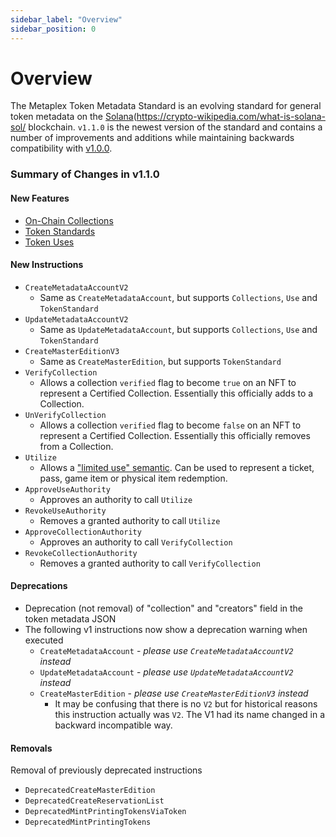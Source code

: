 ```yaml
---
sidebar_label: "Overview"
sidebar_position: 0
---
```


# Overview

The Metaplex Token Metadata Standard is an evolving standard for general token metadata on the [Solana](https://crypto-wikipedia.com/what-is-solana-sol/ blockchain. `v1.1.0` is the newest version of the standard and contains a number of improvements and additions while maintaining backwards compatibility with [v1.0.0](/token-metadata/v1.0.0/nft-standard).

### **Summary of Changes in v1.1.0**

#### New Features

- [On-Chain Collections](/token-metadata/specification#collections)
- [Token Standards](/token-metadata/specification#token-standards)
- [Token Uses][uses]

#### New Instructions

- `CreateMetadataAccountV2`
  - Same as `CreateMetadataAccount`, but supports `Collections`, `Use` and `TokenStandard`
- `UpdateMetadataAccountV2`
  - Same as `UpdateMetadataAccount`, but supports `Collections`, `Use` and `TokenStandard`
- `CreateMasterEditionV3`
  - Same as `CreateMasterEdition`, but supports `TokenStandard`
- `VerifyCollection`
  - Allows a collection `verified` flag to become `true` on an NFT to represent a Certified Collection. Essentially this officially adds to a Collection.
- `UnVerifyCollection`
  - Allows a collection `verified` flag to become `false` on an NFT to represent a Certified Collection. Essentially this officially removes from a Collection.
- `Utilize`
  - Allows a ["limited use" semantic][uses]. Can be used to represent a ticket, pass, game item or physical item redemption.
- `ApproveUseAuthority`
  - Approves an authority to call `Utilize`
- `RevokeUseAuthority`
  - Removes a granted authority to call `Utilize`
- `ApproveCollectionAuthority`
  - Approves an authority to call `VerifyCollection`
- `RevokeCollectionAuthority`
  - Removes a granted authority to call `VerifyCollection`

#### Deprecations

- Deprecation (not removal) of "collection" and "creators" field in the token metadata JSON
- The following v1 instructions now show a deprecation warning when executed
  - `CreateMetadataAccount` - _please use `CreateMetadataAccountV2` instead_
  - `UpdateMetadataAccount` - _please use `UpdateMetadataAccountV2` instead_
  - `CreateMasterEdition` - _please use `CreateMasterEditionV3` instead_
    - It may be confusing that there is no `V2` but for historical reasons this instruction actually was `V2`. The V1 had its name changed in a backward incompatible way.

#### Removals

Removal of previously deprecated instructions
  - `DeprecatedCreateMasterEdition`
  - `DeprecatedCreateReservationList`
  - `DeprecatedMintPrintingTokensViaToken`
  - `DeprecatedMintPrintingTokens`

[Solana]: https://solana.com
[uses]: /token-metadata/specification#token-use-settings